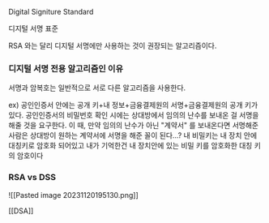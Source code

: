 Digital Signiture Standard

디지털 서명 표준

RSA 와는 달리 디지털 서명에만 사용하는 것이 권장되는 알고리즘이다.

### 디지털 서명 전용 알고리즘인 이유
서명과 암복호는 일반적으로 서로 다른 알고리즘을 사용한다.

ex) 공인인증서 안에는 공개 키+내 정보+금융결제원의 서명+금융결제원의 공개 키가 있다.
공인인증서의 비밀번호 확인 시에는
상대방에서 임의의 난수를 보내온 걸 서명을 해줄 것을 요구한다.
이 때, 만약 임의의 난수가 아닌 "계약서" 를 보내온다면
서명해준 사람은 상대방이 원하는 계약서에 서명을 해준 꼴이 된다...?
내 비밀키는 내 장치 안에 대칭키로 암호화 되어있고
내가 기억한건 내 장치안에 있는 비밀 키를 암호화한 대칭 키의 암호이다
### RSA vs DSS
![[Pasted image 20231120195130.png]]

[[DSA]]
